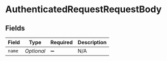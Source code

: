 # AuthenticatedRequestRequestBody


## Fields

| Field              | Type               | Required           | Description        |
| ------------------ | ------------------ | ------------------ | ------------------ |
| `name`             | *Optional<String>* | :heavy_minus_sign: | N/A                |